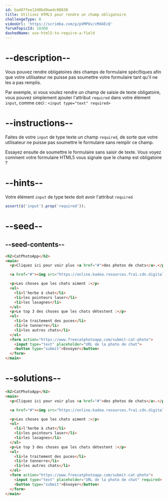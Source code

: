 ```yaml
---
id: bad87fee1348bd9aedc08830
title: Utilisez HTML5 pour rendre un champ obligatoire
challengeType: 0
videoUrl: 'https://scrimba.com/p/pVMPUv/cMd4EcQ'
forumTopicId: 18360
dashedName: use-html5-to-require-a-field
---
```


# --description--

Vous pouvez rendre obligatoires des champs de formulaire spécifiques afin que votre utilisateur ne puisse pas soumettre votre formulaire tant qu'il ne les a pas remplis.

Par exemple, si vous voulez rendre un champ de saisie de texte obligatoire, vous pouvez simplement ajouter l'attribut `required` dans votre élément `input`, comme ceci : `<input type="text" required>` 

# --instructions--

Faites de votre `input` de type texte un champ `required`, de sorte que votre utilisateur ne puisse pas soumettre le formulaire sans remplir ce champ.

Essayez ensuite de soumettre le formulaire sans saisir de texte. Vous voyez comment votre formulaire HTML5 vous signale que le champ est obligatoire ?
# --hints--

Votre élément `input` de type texte doit avoir l'attribut `required`

```js
assert($('input').prop('required'));
```

# --seed--

## --seed-contents--

```html
<h2>CatPhotoApp</h2>
<main>
  <p>Cliquez ici pour voir plus <a href="#">des photos de chats</a>.</p>

  <a href="#"><img src="https://online.kadea.resources.fra1.cdn.digitaloceanspaces.com/challenges-resources/relaxing-cat.jpg" alt="Un joli chat orange couché sur le dos."></a>

  <p>Les choses que les chats aiment :</p>
  <ul>
    <li>l'herbe à chat</li>
    <li>les pointeurs laser</li>
    <li>les lasagnes</li>
  </ul>
  <p>Le top 3 des choses que les chats détestent :</p>
  <ol>
    <li>le traitement des puces</li>
    <li>le tonnerre</li>
    <li>les autres chats</li>
  </ol>
  <form action="https://www.freecatphotoapp.com/submit-cat-photo">
    <input type="text" placeholder="URL de la photo de chat">
    <button type="submit">Envoyer</button>
  </form>
</main>
```

# --solutions--

```html
<h2>CatPhotoApp</h2>
<main>
  <p>Cliquez ici pour voir plus <a href="#">des photos de chats</a>.</p>

  <a href="#"><img src="https://online.kadea.resources.fra1.cdn.digitaloceanspaces.com/challenges-resources/relaxing-cat.jpg" alt="Un joli chat orange couché sur le dos."></a>

  <p>Les choses que les chats aiment :</p>
  <ul>
    <li>l'herbe à chat</li>
    <li>les pointeurs laser</li>
    <li>les lasagnes</li>
  </ul>
  <p>Le top 3 des choses que les chats détestent :</p>
  <ol>
    <li>le traitement des puces</li>
    <li>le tonnerre</li>
    <li>les autres chats</li>
  </ol>
  <form action="https://www.freecatphotoapp.com/submit-cat-photo">
    <input type="text" placeholder="URL de la photo de chat" required>
    <button type="submit">Envoyer</button>
  </form>
</main>
```
